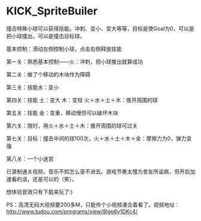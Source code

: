 # KICK_SpriteBuiler

撞击特殊小球可以获得技能。冲刺、变小、变大等等，目标是使Goal为0，可以是把小球撞出，可以是撞击目标球。

基本控制：滑动左侧控制小球，点击右侧释放技能

第一关：熟悉基本控制——火：冲刺，把小球推出就算成功

第二关：做了个移动的木块作为障碍

第三关：技能水：变小

第四关：技能 土：变大 木：变轻 火＋水＋土＋木：推开周围的球

第五关：技能 金：变重，移动慢但可以破坏木块

第六关：限时，用火＋水＋土＋木：推开周围的球可过关

第七关：目标：撞击中间的球100次，火＋水＋土＋木＋金：摩擦力为0，弹力变强

第八关：一个小迷宫

已录制通关视频，音乐不知怎么录不进去。游戏节奏太慢为舍友所诟病，但开启加速看的话，还是可以的（笑）。

想体验音效只有下载来玩了:)

PS：高清无码大视频要200多M，只能传个小视频凑合着看了。视频地址：http://www.tudou.com/programs/view/8lgg6y1DKc4/
